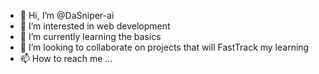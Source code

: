 - 👋 Hi, I’m @DaSniper-ai
- 👀 I’m interested in web development 
- 🌱 I’m currently learning the basics 
- 💞️ I’m looking to collaborate on projects that will FastTrack my learning 
- 📫 How to reach me ...

<!---
DaSniper-ai/DaSniper-ai is a ✨ special ✨ repository because its `README.md` (this file) appears on your GitHub profile.
You can click the Preview link to take a look at your changes.
--->
